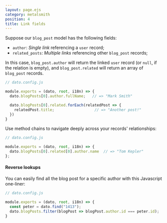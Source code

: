 ```yaml
---
layout: page.ejs
category: metalsmith
position: 4
title: Link fields
---
```


Suppose our `blog_post` model has the following fields:

* `author`: *Single link* referencing a `user` record;
* `related_posts`: *Multiple links* referencing other `blog_post` records;

In this case, `blog_post.author` will return the linked `user` record (or `null`, if the relation is empty), and `blog_post.related` will return an array of `blog_post` records.

```javascript
// dato.config.js

module.exports = (dato, root, i18n) => {
  dato.blogPosts[0].author.fullName;   // => "Mark Smith"

  dato.blogPosts[0].related.forEach(relatedPost => {
    relatedPost.title;                  // => "Another post!"
  })
}
```

Use method chains to navigate deeply across your records' relationships:

```javascript
// dato.config.js

module.exports = (dato, root, i18n) => {
  dato.blogPosts[0].related[0].author.name  // => "Tom Kepler"
};
```

#### Reverse lookups

You can easily find all the blog post for a specific author with this Javascript one-liner:

```javascript
// dato.config.js

module.exports = (dato, root, i18n) => {
  const peter = dato.find("1413");
  dato.blogPosts.filter(blogPost => blogPost.author.id === peter.id);
}
```
